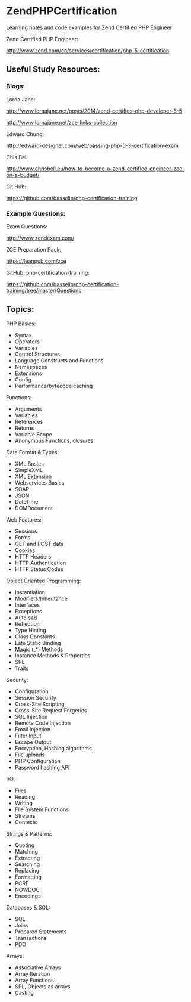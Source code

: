 # ZendPHPCertification
Learning notes and code examples for Zend Certified PHP Engineer

Zend Certified PHP Engineer:

http://www.zend.com/en/services/certification/php-5-certification

## Useful Study Resources:

### Blogs:

Lorna Jane:

http://www.lornajane.net/posts/2014/zend-certified-php-developer-5-5

http://www.lornajane.net/zce-links-collection

Edward Chung:

http://edward-designer.com/web/passing-php-5-3-certification-exam

Chis Bell:

http://www.chrisbell.eu/how-to-become-a-zend-certified-engineer-zce-on-a-budget/

Git Hub:

https://github.com/basselin/php-certification-training


### Example Questions:
Exam Questions:

http://www.zendexam.com/

ZCE Preparation Pack:

https://leanpub.com/zce

GitHub: php-certification-training: 

https://github.com/basselin/php-certification-training/tree/master/Questions


## Topics:

PHP Basics:
* Syntax
* Operators
* Variables
* Control Structures
* Language Constructs and Functions
* Namespaces 
* Extensions
* Config
* Performance/bytecode caching


Functions:
* Arguments
* Variables
* References
* Returns
* Variable Scope
* Anonymous Functions, closures


Data Format & Types:
* XML Basics
* SimpleXML
* XML Extension
* Webservices Basics
* SOAP
* JSON 
* DateTime 
* DOMDocument

Web Features:
* Sessions
* Forms
* GET and POST data
* Cookies
* HTTP Headers
* HTTP Authentication
* HTTP Status Codes


Object Oriented Programming:
* Instantiation
* Modifiers/Inheritance
* Interfaces
* Exceptions
* Autoload
* Reflection
* Type Hinting
* Class Constants
* Late Static Binding
* Magic (_*) Methods
* Instance Methods & Properties
* SPL
* Traits 


Security:
* Configuration
* Session Security
* Cross-Site Scripting
* Cross-Site Request Forgeries
* SQL Injection
* Remote Code Injection
* Email Injection
* Filter Input
* Escape Output
* Encryption, Hashing algorithms
* File uploads
* PHP Configuration
* Password hashing API


I/O:
* Files
* Reading
* Writing
* File System Functions
* Streams
* Contexts


Strings & Patterns:
* Quoting
* Matching
* Extracting
* Searching
* Replacing
* Formatting
* PCRE
* NOWDOC
* Encodings
 

Databases & SQL:
* SQL
* Joins
* Prepared Statements
* Transactions
* PDO


Arrays:
* Associative Arrays
* Array Iteration
* Array Functions
* SPL, Objects as arrays 
* Casting
 



